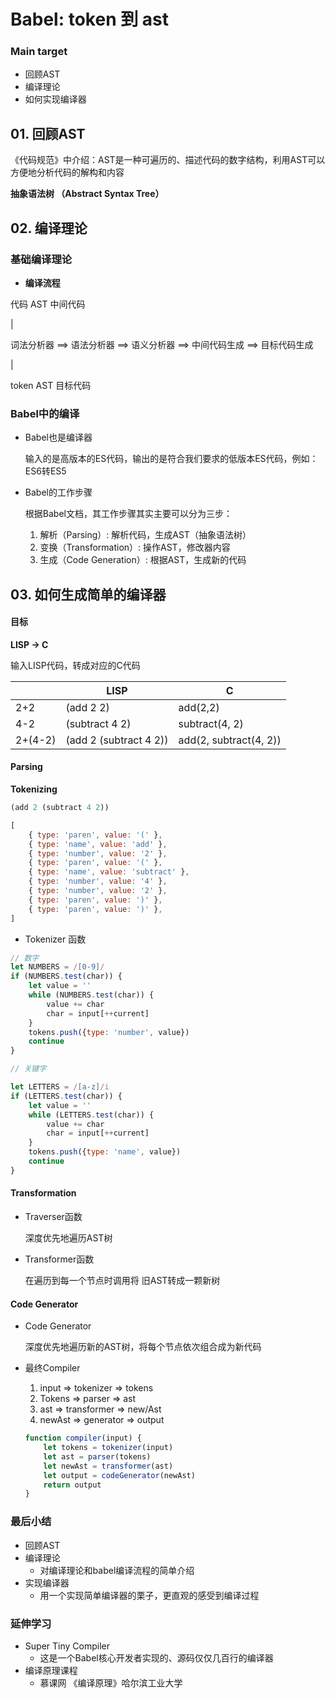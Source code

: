 # Babel: token 到 ast

### Main target

+ 回顾AST
+ 编译理论
+ 如何实现编译器



## 01. 回顾AST

《代码规范》中介绍：AST是一种可遍历的、描述代码的数字结构，利用AST可以方便地分析代码的解构和内容

**抽象语法树 （Abstract Syntax Tree）**





## 02. 编译理论

### 基础编译理论

+ **编译流程**

代码                     AST                                                   中间代码

|

词法分析器 ==> 语法分析器 ==> 语义分析器 ==> 中间代码生成 ==> 目标代码生成

|

token												AST													目标代码





### Babel中的编译

+ Babel也是编译器

  输入的是高版本的ES代码，输出的是符合我们要求的低版本ES代码，例如：ES6转ES5

+ Babel的工作步骤

  根据Babel文档，其工作步骤其实主要可以分为三步：

  1. 解析（Parsing）: 解析代码，生成AST（抽象语法树）
  2. 变换（Transformation）: 操作AST，修改器内容
  3. 生成（Code Generation）: 根据AST，生成新的代码



## 03. 如何生成简单的编译器

#### 目标

**LISP -> C**

输入LISP代码，转成对应的C代码

|         | LISP                   | C                      |
| ------- | ---------------------- | ---------------------- |
| 2+2     | (add 2 2)              | add(2,2)               |
| 4-2     | (subtract 4 2)         | subtract(4, 2)         |
| 2+(4-2) | (add 2 (subtract 4 2)) | add(2, subtract(4, 2)) |

#### Parsing

**Tokenizing**

```js
(add 2 (subtract 4 2))
```

```js
[
    { type: 'paren', value: '(' },
    { type: 'name', value: 'add' },
    { type: 'number', value: '2' },
    { type: 'paren', value: '(' },
    { type: 'name', value: 'subtract' },
    { type: 'number', value: '4' },
    { type: 'number', value: '2' },
    { type: 'paren', value: ')' },
    { type: 'paren', value: ')' },
]
```

+ Tokenizer 函数

```js
// 数字
let NUMBERS = /[0-9]/
if (NUMBERS.test(char)) {
    let value = ''
    while (NUMBERS.test(char)) {
        value += char
        char = input[++current]
    }
    tokens.push({type: 'number', value})
    continue
}
```

```js
// 关键字

let LETTERS = /[a-z]/i
if (LETTERS.test(char)) {
    let value = ''
    while (LETTERS.test(char)) {
        value += char
        char = input[++current]
    }
    tokens.push({type: 'name', value})
    continue
}
```

#### Transformation

+ Traverser函数

  深度优先地遍历AST树

+ Transformer函数

  在遍历到每一个节点时调用将 旧AST转成一颗新树



#### Code Generator

+ Code Generator

  深度优先地遍历新的AST树，将每个节点依次组合成为新代码

+ 最终Compiler

  1. input => tokenizer => tokens
  2. Tokens => parser => ast
  3. ast => transformer => new/Ast
  4. newAst => generator => output

  ```js
  function compiler(input) {
      let tokens = tokenizer(input)
      let ast = parser(tokens)
      let newAst = transformer(ast)
      let output = codeGenerator(newAst)
      return output
  }
  ```





### 最后小结

+ 回顾AST
+ 编译理论
  + 对编译理论和babel编译流程的简单介绍
+ 实现编译器
  + 用一个实现简单编译器的栗子，更直观的感受到编译过程



### 延伸学习

+ Super Tiny Compiler
  + 这是一个Babel核心开发者实现的、源码仅仅几百行的编译器
+ 编译原理课程
  + 慕课网 《编译原理》哈尔滨工业大学

